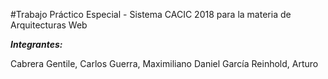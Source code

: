 #Trabajo Práctico Especial - Sistema CACIC 2018 para la materia de Arquitecturas Web

***Integrantes:***  

  Cabrera Gentile, Carlos
  Guerra, Maximiliano Daniel
  García Reinhold, Arturo
